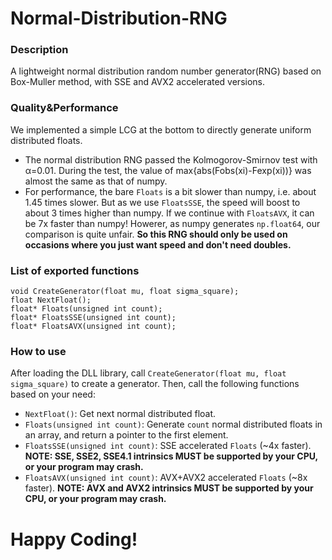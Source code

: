 # Normal-Distribution-RNG

### Description
A lightweight normal distribution random number generator(RNG) based on Box-Muller method, with SSE and AVX2 accelerated versions.

### Quality&Performance
We implemented a simple LCG at the bottom to directly generate uniform distributed floats.
- The normal distribution RNG passed the Kolmogorov-Smirnov test with α=0.01. During the test, the value of max{abs(Fobs(xi)-Fexp(xi))} was almost the same as that of numpy.
- For performance, the bare `Floats` is a bit slower than numpy, i.e. about 1.45 times slower. But as we use `FloatsSSE`, the speed will boost to about 3 times higher than numpy. If we continue with `FloatsAVX`, it can be 7x faster than numpy! Howerer, as numpy generates `np.float64`, our comparison is quite unfair. **So this RNG should only be used on occasions where you just want speed and don't need doubles.**

### List of exported functions

```
void CreateGenerator(float mu, float sigma_square);
float NextFloat();
float* Floats(unsigned int count);
float* FloatsSSE(unsigned int count);
float* FloatsAVX(unsigned int count);
```

### How to use
After loading the DLL library, call
`CreateGenerator(float mu, float sigma_square)` to create a generator.
Then, call the following functions based on your need:
- `NextFloat()`: Get next normal distributed float.
- `Floats(unsigned int count)`: Generate `count` normal distributed floats in an array, and return a pointer to the first element.
- `FloatsSSE(unsigned int count)`: SSE accelerated `Floats` (~4x faster).  **NOTE: SSE, SSE2, SSE4.1 intrinsics MUST be supported by your CPU, or your program may crash.**
- `FloatsAVX(unsigned int count)`: AVX+AVX2 accelerated `Floats` (~8x faster).  **NOTE: AVX and AVX2 intrinsics MUST be supported by your CPU, or your program may crash.**

# Happy Coding!

